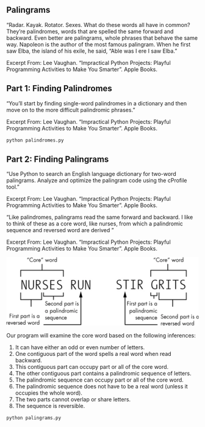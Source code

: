 ## Palingrams
“Radar. Kayak. Rotator. Sexes. What do these words all have in common? They’re palindromes, words that are spelled the same forward and backward. Even better are palingrams, whole phrases that behave the same way. Napoleon is the author of the most famous palingram. When he first saw Elba, the island of his exile, he said, “Able was I ere I saw Elba.”

Excerpt From: Lee Vaughan. “Impractical Python Projects: Playful Programming Activities to Make You Smarter”. Apple Books. 

## Part 1: Finding Palindromes
“You’ll start by finding single-word palindromes in a dictionary and then move on to the more difficult palindromic phrases.”

Excerpt From: Lee Vaughan. “Impractical Python Projects: Playful Programming Activities to Make You Smarter”. Apple Books. 

```sh
python palindromes.py
```

## Part 2: Finding Palingrams
“Use Python to search an English language dictionary for two-word palingrams. Analyze and optimize the palingram code using the cProfile tool.”

Excerpt From: Lee Vaughan. “Impractical Python Projects: Playful Programming Activities to Make You Smarter”. Apple Books. 

“Like palindromes, palingrams read the same forward and backward. I like to think of these as a core word, like nurses, from which a palindromic sequence and reversed word are derived ”

Excerpt From: Lee Vaughan. “Impractical Python Projects: Playful Programming Activities to Make You Smarter”. Apple Books. 

![img](palingram-pseudocode.png)

Our program will examine the core word based on the following inferences:
1. It can have either an odd or even number of letters.
2. One contiguous part of the word spells a real word when read backward.
3. This contiguous part can occupy part or all of the core word.
4. The other contiguous part contains a palindromic sequence of letters.
5. The palindromic sequence can occupy part or all of the core word.
6. The palindromic sequence does not have to be a real word (unless it occupies the whole word).
7. The two parts cannot overlap or share letters.
8. The sequence is reversible. 

```sh
python palingrams.py
```